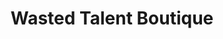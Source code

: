 ---
title: "Wasted Talent Boutique"
url: /soorts-hossegor/wasted-talent-boutique/
shop: Kleidung
---